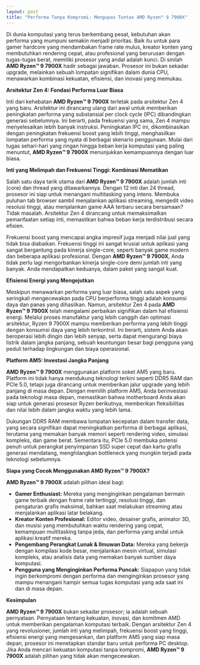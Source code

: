 ```yaml
---
layout: post
title: "Performa Tanpa Kompromi: Mengupas Tuntas AMD Ryzen™ 9 7900X"
---
```


Di dunia komputasi yang terus berkembang pesat, kebutuhan akan performa yang mumpuni semakin menjadi prioritas. Baik itu untuk para gamer hardcore yang mendambakan frame rate mulus, kreator konten yang membutuhkan rendering cepat, atau profesional yang berurusan dengan tugas-tugas berat, memiliki prosesor yang andal adalah kunci. Di sinilah **AMD Ryzen™ 9 7900X** hadir sebagai jawaban. Prosesor ini bukan sekadar upgrade, melainkan sebuah lompatan signifikan dalam dunia CPU, menawarkan kombinasi kekuatan, efisiensi, dan inovasi yang memukau.

**Arsitektur Zen 4: Fondasi Performa Luar Biasa**

Inti dari kehebatan **AMD Ryzen™ 9 7900X** terletak pada arsitektur Zen 4 yang baru. Arsitektur ini dirancang ulang dari awal untuk memberikan peningkatan performa yang substansial per clock cycle (IPC) dibandingkan generasi sebelumnya. Ini berarti, pada frekuensi yang sama, Zen 4 mampu menyelesaikan lebih banyak instruksi. Peningkatan IPC ini, dikombinasikan dengan peningkatan frekuensi boost yang lebih tinggi, menghasilkan lompatan performa yang nyata di berbagai skenario penggunaan. Mulai dari tugas sehari-hari yang ringan hingga beban kerja komputasi yang paling menuntut, **AMD Ryzen™ 9 7900X** menunjukkan kemampuannya dengan luar biasa.

**Inti yang Melimpah dan Frekuensi Tinggi: Kombinasi Mematikan**

Salah satu daya tarik utama dari **AMD Ryzen™ 9 7900X** adalah jumlah inti (core) dan thread yang ditawarkannya. Dengan 12 inti dan 24 thread, prosesor ini siap untuk menangani multitasking yang intens. Membuka puluhan tab browser sambil menjalankan aplikasi streaming, mengedit video resolusi tinggi, atau menjalankan game AAA terbaru secara bersamaan? Tidak masalah. Arsitektur Zen 4 dirancang untuk memaksimalkan pemanfaatan setiap inti, memastikan bahwa beban kerja terdistribusi secara efisien.

Frekuensi boost yang mencapai angka impresif juga menjadi nilai jual yang tidak bisa diabaikan. Frekuensi tinggi ini sangat krusial untuk aplikasi yang sangat bergantung pada kinerja single-core, seperti banyak game modern dan beberapa aplikasi profesional. Dengan **AMD Ryzen™ 9 7900X**, Anda tidak perlu lagi mengorbankan kinerja single-core demi jumlah inti yang banyak. Anda mendapatkan keduanya, dalam paket yang sangat kuat.

**Efisiensi Energi yang Mengejutkan**

Meskipun menawarkan performa yang luar biasa, salah satu aspek yang seringkali mengecewakan pada CPU berperforma tinggi adalah konsumsi daya dan panas yang dihasilkan. Namun, arsitektur Zen 4 pada **AMD Ryzen™ 9 7900X** telah mengalami perbaikan signifikan dalam hal efisiensi energi. Melalui proses manufaktur yang lebih canggih dan optimasi arsitektur, Ryzen 9 7900X mampu memberikan performa yang lebih tinggi dengan konsumsi daya yang lebih terkontrol. Ini berarti, sistem Anda akan beroperasi lebih dingin dan lebih senyap, serta dapat mengurangi biaya listrik dalam jangka panjang, sebuah keuntungan besar bagi pengguna yang peduli terhadap lingkungan dan biaya operasional.

**Platform AM5: Investasi Jangka Panjang**

**AMD Ryzen™ 9 7900X** menggunakan platform soket AM5 yang baru. Platform ini tidak hanya mendukung teknologi terkini seperti DDR5 RAM dan PCIe 5.0, tetapi juga dirancang untuk memberikan jalur upgrade yang lebih panjang di masa depan. Dengan memilih platform AM5, Anda berinvestasi pada teknologi masa depan, memastikan bahwa motherboard Anda akan siap untuk generasi prosesor Ryzen berikutnya, memberikan fleksibilitas dan nilai lebih dalam jangka waktu yang lebih lama.

Dukungan DDR5 RAM membawa lompatan kecepatan dalam transfer data, yang secara signifikan dapat meningkatkan performa di berbagai aplikasi, terutama yang memakan banyak memori seperti rendering video, simulasi kompleks, dan game berat. Sementara itu, PCIe 5.0 membuka potensi penuh untuk perangkat penyimpanan SSD super cepat dan kartu grafis generasi mendatang, menghilangkan bottleneck yang mungkin terjadi pada teknologi sebelumnya.

**Siapa yang Cocok Menggunakan AMD Ryzen™ 9 7900X?**

**AMD Ryzen™ 9 7900X** adalah pilihan ideal bagi:

*   **Gamer Enthusiast:** Mereka yang menginginkan pengalaman bermain game terbaik dengan frame rate tertinggi, resolusi tinggi, dan pengaturan grafis maksimal, bahkan saat melakukan streaming atau menjalankan aplikasi latar belakang.
*   **Kreator Konten Profesional:** Editor video, desainer grafis, animator 3D, dan musisi yang membutuhkan waktu rendering yang cepat, kemampuan multitasking tanpa jeda, dan performa yang andal untuk aplikasi kreatif mereka.
*   **Pengembang Perangkat Lunak & Ilmuwan Data:** Mereka yang bekerja dengan kompilasi kode besar, menjalankan mesin virtual, simulasi kompleks, atau analisis data yang memakan banyak sumber daya komputasi.
*   **Pengguna yang Menginginkan Performa Puncak:** Siapapun yang tidak ingin berkompromi dengan performa dan menginginkan prosesor yang mampu menangani hampir semua tugas komputasi yang ada saat ini dan di masa depan.

**Kesimpulan**

**AMD Ryzen™ 9 7900X** bukan sekadar prosesor; ia adalah sebuah pernyataan. Pernyataan tentang kekuatan, inovasi, dan komitmen AMD untuk memberikan pengalaman komputasi terbaik. Dengan arsitektur Zen 4 yang revolusioner, jumlah inti yang melimpah, frekuensi boost yang tinggi, efisiensi energi yang mengesankan, dan platform AM5 yang siap masa depan, prosesor ini menetapkan standar baru untuk performa PC desktop. Jika Anda mencari kekuatan komputasi tanpa kompromi, **AMD Ryzen™ 9 7900X** adalah pilihan yang tidak akan mengecewakan.

